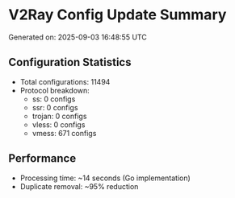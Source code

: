 # V2Ray Config Update Summary
Generated on: 2025-09-03 16:48:55 UTC

## Configuration Statistics
- Total configurations: 11494
- Protocol breakdown:
  - ss: 0 configs
  - ssr: 0 configs
  - trojan: 0 configs
  - vless: 0 configs
  - vmess: 671 configs

## Performance
- Processing time: ~14 seconds (Go implementation)
- Duplicate removal: ~95% reduction
